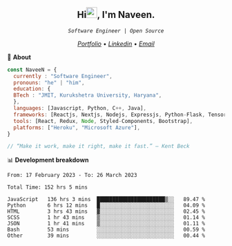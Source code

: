 <h2 align="center">Hi<img src="https://media.giphy.com/media/hvRJCLFzcasrR4ia7z/giphy.gif" width="25px" height="25px">, I'm Naveen.
</h2>


<p align="center"><code><em>Software Engineer | Open Source</em></code></p>


<p align="center">
  <a href="https://naveen8801.github.io/portfolio/"><em>Portfolio</em></a> •
  <a href="https://www.linkedin.com/in/naveen-kumar-6777881ab/"><em>Linkedin</em></a> •
<!--   <a href="https://twitter.com/naveen_8801"><em>Twitter</em></a> • -->
  <a href="mailto:naveensharma10d@gmail.com"><em>Email</em></a>
</p>

👋 **About**

```javascript
const NaveeN = {
  currently : "Software Engineer",
  pronouns: "he" | "him",
  education: {
  BTech : "JMIT, Kurukshetra University, Haryana",
  },
  languages: [Javascript, Python, C++, Java],
  frameworks: [Reactjs, Nextjs, Nodejs, Expressjs, Python-Flask, Tensorflow],
  tools: [React, Redux, Node, Styled-Components, Bootstrap],
  platforms: ["Heroku", "Microsoft Azure"],
}

// “Make it work, make it right, make it fast.” – Kent Beck

```


📊 **Development breakdown**

<!--START_SECTION:stats-->

```text
From: 17 February 2023 - To: 26 March 2023

Total Time: 152 hrs 5 mins

JavaScript   136 hrs 3 mins  ██████████████████████▒░░   89.47 %
Python       6 hrs 12 mins   █░░░░░░░░░░░░░░░░░░░░░░░░   04.09 %
HTML         3 hrs 43 mins   ▓░░░░░░░░░░░░░░░░░░░░░░░░   02.45 %
SCSS         1 hr 43 mins    ▒░░░░░░░░░░░░░░░░░░░░░░░░   01.14 %
JSON         1 hr 41 mins    ▒░░░░░░░░░░░░░░░░░░░░░░░░   01.11 %
Bash         53 mins         ░░░░░░░░░░░░░░░░░░░░░░░░░   00.59 %
Other        39 mins         ░░░░░░░░░░░░░░░░░░░░░░░░░   00.44 %
```

<!--END_SECTION:stats-->


